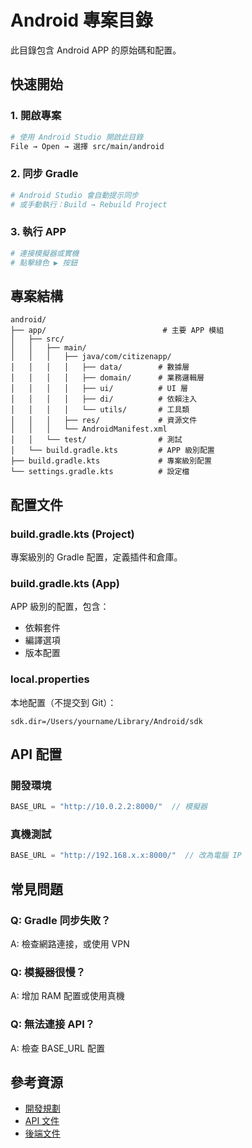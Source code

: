 # Android 專案目錄

此目錄包含 Android APP 的原始碼和配置。

## 快速開始

### 1. 開啟專案
```bash
# 使用 Android Studio 開啟此目錄
File → Open → 選擇 src/main/android
```

### 2. 同步 Gradle
```bash
# Android Studio 會自動提示同步
# 或手動執行：Build → Rebuild Project
```

### 3. 執行 APP
```bash
# 連接模擬器或實機
# 點擊綠色 ▶️ 按鈕
```

## 專案結構

```
android/
├── app/                          # 主要 APP 模組
│   ├── src/
│   │   ├── main/
│   │   │   ├── java/com/citizenapp/
│   │   │   │   ├── data/        # 數據層
│   │   │   │   ├── domain/      # 業務邏輯層
│   │   │   │   ├── ui/          # UI 層
│   │   │   │   ├── di/          # 依賴注入
│   │   │   │   └── utils/       # 工具類
│   │   │   ├── res/             # 資源文件
│   │   │   └── AndroidManifest.xml
│   │   └── test/                # 測試
│   └── build.gradle.kts         # APP 級別配置
├── build.gradle.kts             # 專案級別配置
└── settings.gradle.kts          # 設定檔
```

## 配置文件

### build.gradle.kts (Project)
專案級別的 Gradle 配置，定義插件和倉庫。

### build.gradle.kts (App)
APP 級別的配置，包含：
- 依賴套件
- 編譯選項
- 版本配置

### local.properties
本地配置（不提交到 Git）：
```properties
sdk.dir=/Users/yourname/Library/Android/sdk
```

## API 配置

### 開發環境
```kotlin
BASE_URL = "http://10.0.2.2:8000/"  // 模擬器
```

### 真機測試
```kotlin
BASE_URL = "http://192.168.x.x:8000/"  // 改為電腦 IP
```

## 常見問題

### Q: Gradle 同步失敗？
A: 檢查網路連接，或使用 VPN

### Q: 模擬器很慢？
A: 增加 RAM 配置或使用真機

### Q: 無法連接 API？
A: 檢查 BASE_URL 配置

## 參考資源

- [開發規劃](../../docs/dev/ANDROID_DEVELOPMENT_PLAN.md)
- [API 文件](http://localhost:8000/api/docs)
- [後端文件](../../BACKEND_ENHANCEMENTS.md)
